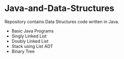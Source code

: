 # Java-and-Data-Structures
Repository contains Data Structures code written in Java.</br>
* Basic Java Programs
* Singly Linked List
* Doubly Linked List
* Stack using List ADT
* Binary Tree
